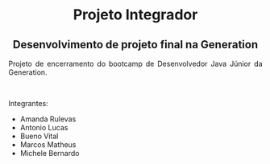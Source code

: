 <h1 align = center> Projeto Integrador</h1>
<h2 align = center>Desenvolvimento de projeto final na Generation</h2>

<p align = justify> Projeto de encerramento do bootcamp de Desenvolvedor Java Júnior da Generation.<p>
  
<br>

<p align = justify>Integrantes: </p>
  
  <ul>
    <li>Amanda Rulevas</li>
    <li>Antonio Lucas</li>
    <li>Bueno Vital</li>
    <li>Marcos Matheus</li>
    <li>Michele Bernardo</li>
  </ul>
